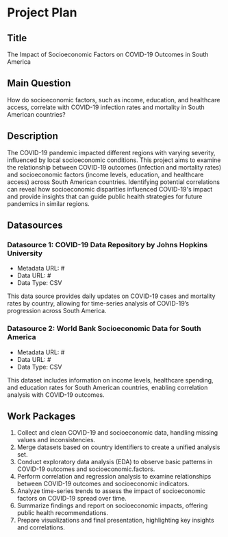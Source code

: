# Project Plan

## Title

The Impact of Socioeconomic Factors on COVID-19 Outcomes in South America

## Main Question

How do socioeconomic factors, such as income, education, and healthcare access, correlate with COVID-19 infection rates and mortality in South American countries?

## Description

The COVID-19 pandemic impacted different regions with varying severity, influenced by local socioeconomic conditions. This project aims to examine the relationship between COVID-19 outcomes (infection and mortality rates) and socioeconomic factors (income levels, education, and healthcare access) across South American countries. Identifying potential correlations can reveal how socioeconomic disparities influenced COVID-19's impact and provide insights that can guide public health strategies for future pandemics in similar regions.

## Datasources

### Datasource 1: COVID-19 Data Repository by Johns Hopkins University

- Metadata URL: #
- Data URL: #
- Data Type: CSV

This data source provides daily updates on COVID-19 cases and mortality rates by country, allowing for time-series analysis of COVID-19’s progression across South America.

### Datasource 2: World Bank Socioeconomic Data for South America

- Metadata URL: #
- Data URL: #
- Data Type: CSV

This dataset includes information on income levels, healthcare spending, and education rates for South American countries, enabling correlation analysis with COVID-19 outcomes.

## Work Packages

1. Collect and clean COVID-19 and socioeconomic data, handling missing values and inconsistencies.
2. Merge datasets based on country identifiers to create a unified analysis set.
3. Conduct exploratory data analysis (EDA) to observe basic patterns in COVID-19 outcomes and socioeconomic.factors.
4. Perform correlation and regression analysis to examine relationships between COVID-19 outcomes and socioeconomic indicators.
5. Analyze time-series trends to assess the impact of socioeconomic factors on COVID-19 spread over time.
6. Summarize findings and report on socioeconomic impacts, offering public health recommendations.
7. Prepare visualizations and final presentation, highlighting key insights and correlations.
